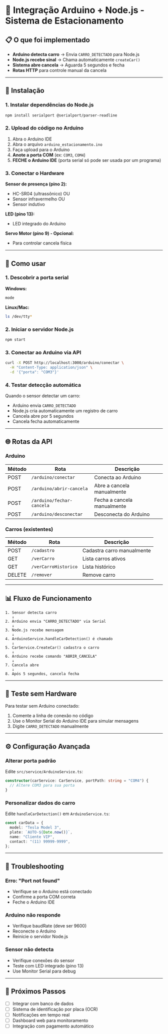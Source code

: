 # 🚗 Integração Arduino + Node.js - Sistema de Estacionamento

## 📋 O que foi implementado

- **Arduino detecta carro** → Envia `CARRO_DETECTADO` para Node.js
- **Node.js recebe sinal** → Chama automaticamente `createCar()`
- **Sistema abre cancela** → Aguarda 5 segundos e fecha
- **Rotas HTTP** para controle manual da cancela

---

## 🔧 Instalação

### 1. Instalar dependências do Node.js

```bash
npm install serialport @serialport/parser-readline
```

### 2. Upload do código no Arduino

1. Abra o Arduino IDE
2. Abra o arquivo `arduino_estacionamento.ino`
3. Faça upload para o Arduino
4. **Anote a porta COM** (ex: `COM3`, `COM4`)
5. **FECHE o Arduino IDE** (porta serial só pode ser usada por um programa)

### 3. Conectar o Hardware

**Sensor de presença (pino 2):**
- HC-SR04 (ultrassônico) OU
- Sensor infravermelho OU
- Sensor indutivo

**LED (pino 13):**
- LED integrado do Arduino

**Servo Motor (pino 9) - Opcional:**
- Para controlar cancela física

---

## 🚀 Como usar

### 1. Descobrir a porta serial

**Windows:**
```bash
mode
```

**Linux/Mac:**
```bash
ls /dev/tty*
```

### 2. Iniciar o servidor Node.js

```bash
npm start
```

### 3. Conectar ao Arduino via API

```bash
curl -X POST http://localhost:3000/arduino/conectar \
  -H "Content-Type: application/json" \
  -d '{"porta": "COM3"}'
```

### 4. Testar detecção automática

Quando o sensor detectar um carro:
- Arduino envia `CARRO_DETECTADO`
- Node.js cria automaticamente um registro de carro
- Cancela abre por 5 segundos
- Cancela fecha automaticamente

---

## 🌐 Rotas da API

### Arduino

| Método | Rota | Descrição |
|--------|------|-----------|
| POST | `/arduino/conectar` | Conecta ao Arduino |
| POST | `/arduino/abrir-cancela` | Abre a cancela manualmente |
| POST | `/arduino/fechar-cancela` | Fecha a cancela manualmente |
| POST | `/arduino/desconectar` | Desconecta do Arduino |

### Carros (existentes)

| Método | Rota | Descrição |
|--------|------|-----------|
| POST | `/cadastro` | Cadastra carro manualmente |
| GET | `/verCarro` | Lista carros ativos |
| GET | `/verCarroHistorico` | Lista histórico |
| DELETE | `/remover` | Remove carro |

---

## 📊 Fluxo de Funcionamento

```
1. Sensor detecta carro
   ↓
2. Arduino envia "CARRO_DETECTADO" via Serial
   ↓
3. Node.js recebe mensagem
   ↓
4. ArduinoService.handleCarDetection() é chamado
   ↓
5. CarService.CreateCar() cadastra o carro
   ↓
6. Arduino recebe comando "ABRIR_CANCELA"
   ↓
7. Cancela abre
   ↓
8. Após 5 segundos, cancela fecha
```

---

## 🧪 Teste sem Hardware

Para testar sem Arduino conectado:

1. Comente a linha de conexão no código
2. Use o Monitor Serial do Arduino IDE para simular mensagens
3. Digite `CARRO_DETECTADO` manualmente

---

## ⚙️ Configuração Avançada

### Alterar porta padrão

Edite `src/service/ArduinoService.ts`:

```typescript
constructor(carService: CarService, portPath: string = "COM4") {
  // Altere COM3 para sua porta
}
```

### Personalizar dados do carro

Edite `handleCarDetection()` em `ArduinoService.ts`:

```typescript
const carData = {
  model: "Tesla Model 3",
  plate: `AUTO-${Date.now()}`,
  name: "Cliente VIP",
  contact: "(11) 99999-9999",
};
```

---

## 🐛 Troubleshooting

### Erro: "Port not found"
- Verifique se o Arduino está conectado
- Confirme a porta COM correta
- Feche o Arduino IDE

### Arduino não responde
- Verifique baudRate (deve ser 9600)
- Reconecte o Arduino
- Reinicie o servidor Node.js

### Sensor não detecta
- Verifique conexões do sensor
- Teste com LED integrado (pino 13)
- Use Monitor Serial para debug

---

## 📝 Próximos Passos

- [ ] Integrar com banco de dados
- [ ] Sistema de identificação por placa (OCR)
- [ ] Notificações em tempo real
- [ ] Dashboard web para monitoramento
- [ ] Integração com pagamento automático
